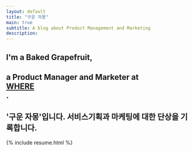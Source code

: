 ```yaml
---
layout: default
title: "구운 자몽"
main: true
subtitle: A blog about Product Management and Marketing
description: 
---
```

<div class="intro-animation">
<section class="explanation">
    <h1 class="intro">
    I'm a Baked Grapefruit,
    </h1>
    <h1 class="intro">a Product Manager and Marketer at
        <div class="intro-link">
            <a class="transition" href="http://ridicorp.com/" target="_blank">
                WHERE
            </a>
            <div class="underline-mask transition"></div>
            <div class="underline"></div>
        </div>.
    </h1>
    <h2 class="intro">'구운 자몽'입니다. 서비스기획과 마케팅에 대한 단상을 기록합니다.</h2>
</section>
</div>
{% include resume.html %}
